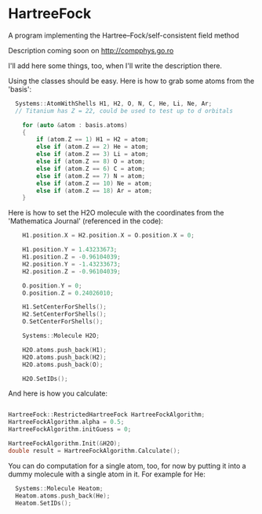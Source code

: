 # HartreeFock
A program implementing the Hartree–Fock/self-consistent field method

Description coming soon on http://compphys.go.ro

I'll add here some things, too, when I'll write the description there.


Using the classes should be easy. Here is how to grab some atoms from the 'basis':

```c++
  Systems::AtomWithShells H1, H2, O, N, C, He, Li, Ne, Ar;
  // Titanium has Z = 22, could be used to test up to d orbitals

	for (auto &atom : basis.atoms)
	{
		if (atom.Z == 1) H1 = H2 = atom;
		else if (atom.Z == 2) He = atom;
		else if (atom.Z == 3) Li = atom;
		else if (atom.Z == 8) O = atom;
		else if (atom.Z == 6) C = atom;
		else if (atom.Z == 7) N = atom;
		else if (atom.Z == 10) Ne = atom;
		else if (atom.Z == 18) Ar = atom;
	}
```

Here is how to set the H2O molecule with the coordinates from the 'Mathematica Journal' (referenced in the code):

```c++
	H1.position.X = H2.position.X = O.position.X = 0;

	H1.position.Y = 1.43233673;
	H1.position.Z = -0.96104039;
	H2.position.Y = -1.43233673;
	H2.position.Z = -0.96104039;

	O.position.Y = 0;
	O.position.Z = 0.24026010;

	H1.SetCenterForShells();
	H2.SetCenterForShells();
	O.SetCenterForShells();

	Systems::Molecule H2O;

	H2O.atoms.push_back(H1);
	H2O.atoms.push_back(H2);
	H2O.atoms.push_back(O);

	H2O.SetIDs();
  ```
  
  And here is how you calculate:
  
  ```c++
  
  HartreeFock::RestrictedHartreeFock HartreeFockAlgorithm;
  HartreeFockAlgorithm.alpha = 0.5;
  HartreeFockAlgorithm.initGuess = 0;
  
  HartreeFockAlgorithm.Init(&H2O);
  double result = HartreeFockAlgorithm.Calculate();
  ```
  
You can do computation for a single atom, too, for now by putting it into a dummy molecule with a single atom in it. For example for He:

```c++
  Systems::Molecule Heatom;
  Heatom.atoms.push_back(He);
  Heatom.SetIDs();
```
